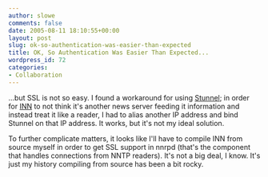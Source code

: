 ```yaml
---
author: slowe
comments: false
date: 2005-08-11 18:10:55+00:00
layout: post
slug: ok-so-authentication-was-easier-than-expected
title: OK, So Authentication Was Easier Than Expected...
wordpress_id: 72
categories:
- Collaboration
---
```


...but SSL is not so easy. I found a workaround for using [Stunnel](http://stunnel.mirt.net/index.html); in order for [INN](http://www.isc.org/products/INN/) to not think it's another news server feeding it information and instead treat it like a reader, I had to alias another IP address and bind Stunnel on that IP address. It works, but it's not my ideal solution.

To further complicate matters, it looks like I'll have to compile INN from source myself in order to get SSL support in nnrpd (that's the component that handles connections from NNTP readers). It's not a big deal, I know. It's just my history compiling from source has been a bit rocky.
